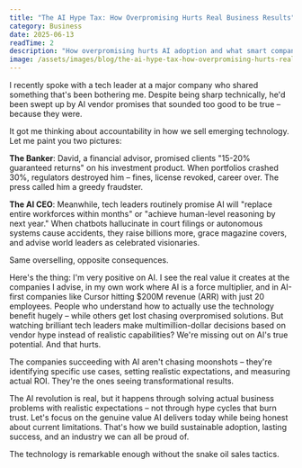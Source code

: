 ```yaml
---
title: "The AI Hype Tax: How Overpromising Hurts Real Business Results"
category: Business
date: 2025-06-13
readTime: 2
description: "How overpromising hurts AI adoption and what smart companies do instead."
image: /assets/images/blog/the-ai-hype-tax-how-overpromising-hurts-real-business-results.jpg
---
```

I recently spoke with a tech leader at a major company who shared something that's been bothering me. Despite being sharp technically, he'd been swept up by AI vendor promises that sounded too good to be true – because they were.

It got me thinking about accountability in how we sell emerging technology. Let me paint you two pictures:

**The Banker**: David, a financial advisor, promised clients "15-20% guaranteed returns" on his investment product. When portfolios crashed 30%, regulators destroyed him – fines, license revoked, career over. The press called him a greedy fraudster.

**The AI CEO**: Meanwhile, tech leaders routinely promise AI will "replace entire workforces within months" or "achieve human-level reasoning by next year." When chatbots hallucinate in court filings or autonomous systems cause accidents, they raise billions more, grace magazine covers, and advise world leaders as celebrated visionaries.

Same overselling, opposite consequences.

Here's the thing: I'm very positive on AI. I see the real value it creates at the companies I advise, in my own work where AI is a force multiplier, and in AI-first companies like Cursor hitting \$200M revenue (ARR) with just 20 employees. People who understand how to actually use the technology benefit hugely – while others get lost chasing overpromised solutions. But watching brilliant tech leaders make multimillion-dollar decisions based on vendor hype instead of realistic capabilities? We're missing out on AI's true potential. And that hurts.

The companies succeeding with AI aren't chasing moonshots – they're identifying specific use cases, setting realistic expectations, and measuring actual ROI. They're the ones seeing transformational results.

The AI revolution is real, but it happens through solving actual business problems with realistic expectations – not through hype cycles that burn trust. Let's focus on the genuine value AI delivers today while being honest about current limitations. That's how we build sustainable adoption, lasting success, and an industry we can all be proud of.

The technology is remarkable enough without the snake oil sales tactics.